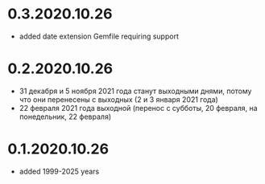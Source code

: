 # 0.3.2020.10.26
* added date extension Gemfile requiring support

# 0.2.2020.10.26
* 31 декабря и 5 ноября 2021 года станут выходными днями, потому что они перенесены с выходных (2 и 3 января 2021 года)
* 22 февраля 2021 года выходной (перенос с субботы, 20 февраля, на понедельник, 22 февраля)

# 0.1.2020.10.26
* added 1999-2025 years
